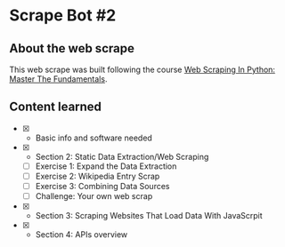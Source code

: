 # Scrape Bot #2

## About the web scrape

This web scrape was built following the course [Web Scraping In Python: Master The Fundamentals](https://www.udemy.com/course/introduction-to-data-exractionweb-scraping-in-python/). 

## Content learned

  - [X] - Basic info and software needed
  - [X] - Section 2: Static Data Extraction/Web Scraping
    - [ ] Exercise 1: Expand the Data Extraction 
    - [ ] Exercise 2: Wikipedia Entry Scrap
    - [ ] Exercise 3: Combining Data Sources
    - [ ] Challenge: Your own web scrap 
  - [X] - Section 3: Scraping Websites That Load Data With JavaScrpit
  - [X] - Section 4: APIs overview
